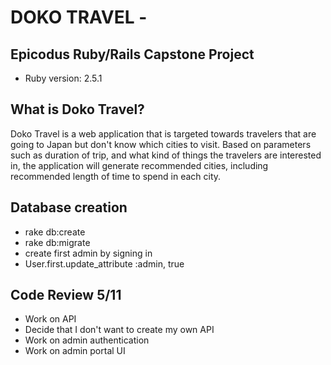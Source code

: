 # DOKO TRAVEL -
## Epicodus Ruby/Rails Capstone Project
* Ruby version: 2.5.1

## What is Doko Travel?
Doko Travel is a web application that is targeted towards travelers that are going to Japan but don't know which cities to visit. Based on parameters such as duration of trip, and what kind of things the travelers are interested in, the application will generate recommended cities, including recommended length of time to spend in each city.

## Database creation
* rake db:create
* rake db:migrate
* create first admin by signing in
* User.first.update_attribute :admin, true

## Code Review 5/11
* Work on API
* Decide that I don't want to create my own API
* Work on admin authentication
* Work on admin portal UI
